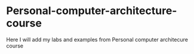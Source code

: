 # Personal-computer-architecture-course
Here I will  add my labs and examples from Personal computer architecure course
